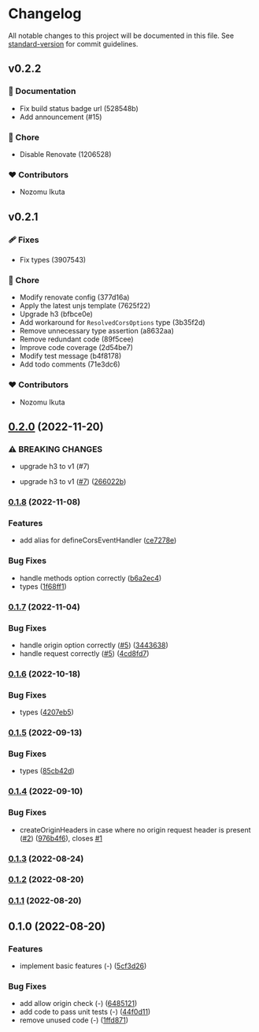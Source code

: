 # Changelog

All notable changes to this project will be documented in this file. See [standard-version](https://github.com/conventional-changelog/standard-version) for commit guidelines.

## v0.2.2


### 📖 Documentation

  - Fix build status badge url (528548b)
  - Add announcement (#15)

### 🏡 Chore

  - Disable Renovate (1206528)

### ❤️  Contributors

- Nozomu Ikuta

## v0.2.1


### 🩹 Fixes

  - Fix types (3907543)

### 🏡 Chore

  - Modify renovate config (377d16a)
  - Apply the latest unjs template (7625f22)
  - Upgrade h3 (bfbce0e)
  - Add workaround for `ResolvedCorsOptions` type (3b35f2d)
  - Remove unnecessary type assertion (a8632aa)
  - Remove redundant code (89f5cee)
  - Improve code coverage (2d54be7)
  - Modify test message (b4f8178)
  - Add todo comments (71e3dc6)

### ❤️  Contributors

- Nozomu Ikuta

## [0.2.0](https://github.com/NozomuIkuta/h3-cors/compare/v0.1.8...v0.2.0) (2022-11-20)


### ⚠ BREAKING CHANGES

* upgrade h3 to v1 (#7)

* upgrade h3 to v1 ([#7](https://github.com/NozomuIkuta/h3-cors/issues/7)) ([266022b](https://github.com/NozomuIkuta/h3-cors/commit/266022b7bf42bfa51ad962be7465611bbfa41af3))

### [0.1.8](https://github.com/NozomuIkuta/h3-cors/compare/v0.1.7...v0.1.8) (2022-11-08)


### Features

* add alias for defineCorsEventHandler ([ce7278e](https://github.com/NozomuIkuta/h3-cors/commit/ce7278ec42820585dd1c32380471bd46a957b741))


### Bug Fixes

* handle methods option correctly ([b6a2ec4](https://github.com/NozomuIkuta/h3-cors/commit/b6a2ec49f24ff63bae9fcd31c3e18022d0701161))
* types ([1f68ff1](https://github.com/NozomuIkuta/h3-cors/commit/1f68ff1a5126af7cbe065fbd9c3efe098efcf9d8))

### [0.1.7](https://github.com/NozomuIkuta/h3-cors/compare/v0.1.6...v0.1.7) (2022-11-04)


### Bug Fixes

* handle origin option correctly ([#5](https://github.com/NozomuIkuta/h3-cors/issues/5)) ([3443638](https://github.com/NozomuIkuta/h3-cors/commit/344363870fae1b562875fc456294fd42cdc025b1))
* handle request correctly ([#5](https://github.com/NozomuIkuta/h3-cors/issues/5)) ([4cd8fd7](https://github.com/NozomuIkuta/h3-cors/commit/4cd8fd7c9b0e4201027eff6926c509a33151faae))

### [0.1.6](https://github.com/NozomuIkuta/h3-cors/compare/v0.1.5...v0.1.6) (2022-10-18)


### Bug Fixes

* types ([4207eb5](https://github.com/NozomuIkuta/h3-cors/commit/4207eb591bc766820129836269afc46e62687928))

### [0.1.5](https://github.com/NozomuIkuta/h3-cors/compare/v0.1.4...v0.1.5) (2022-09-13)


### Bug Fixes

* types ([85cb42d](https://github.com/NozomuIkuta/h3-cors/commit/85cb42d6bdedbb9034d81048347fff568bda9e33))

### [0.1.4](https://github.com/NozomuIkuta/h3-cors/compare/v0.1.3...v0.1.4) (2022-09-10)


### Bug Fixes

* createOriginHeaders in case where no origin request header is present ([#2](https://github.com/NozomuIkuta/h3-cors/issues/2)) ([976b4f6](https://github.com/NozomuIkuta/h3-cors/commit/976b4f64d8f1ba2e3f18b8e41c22a02ef3b90d5f)), closes [#1](https://github.com/NozomuIkuta/h3-cors/issues/1)

### [0.1.3](https://github.com/NozomuIkuta/h3-cors/compare/v0.1.2...v0.1.3) (2022-08-24)

### [0.1.2](https://github.com/NozomuIkuta/h3-cors/compare/v0.1.1...v0.1.2) (2022-08-20)

### [0.1.1](https://github.com/NozomuIkuta/h3-cors/compare/v0.1.0...v0.1.1) (2022-08-20)

## 0.1.0 (2022-08-20)


### Features

* implement basic features (-) ([5cf3d26](https://github.com/NozomuIkuta/h3-cors/commit/5cf3d26781491b10b51f1af8dc5f0d75376d938b))


### Bug Fixes

* add allow origin check (-) ([6485121](https://github.com/NozomuIkuta/h3-cors/commit/6485121fff65d927c5eaf5683fff759ee2710ed3))
* add code to pass unit tests (-) ([44f0d11](https://github.com/NozomuIkuta/h3-cors/commit/44f0d11c9e97df069752d12701706fd272696180))
* remove unused code (-) ([1ffd871](https://github.com/NozomuIkuta/h3-cors/commit/1ffd871dce41c3f2a898b8bf27b6bba9455eb697))
